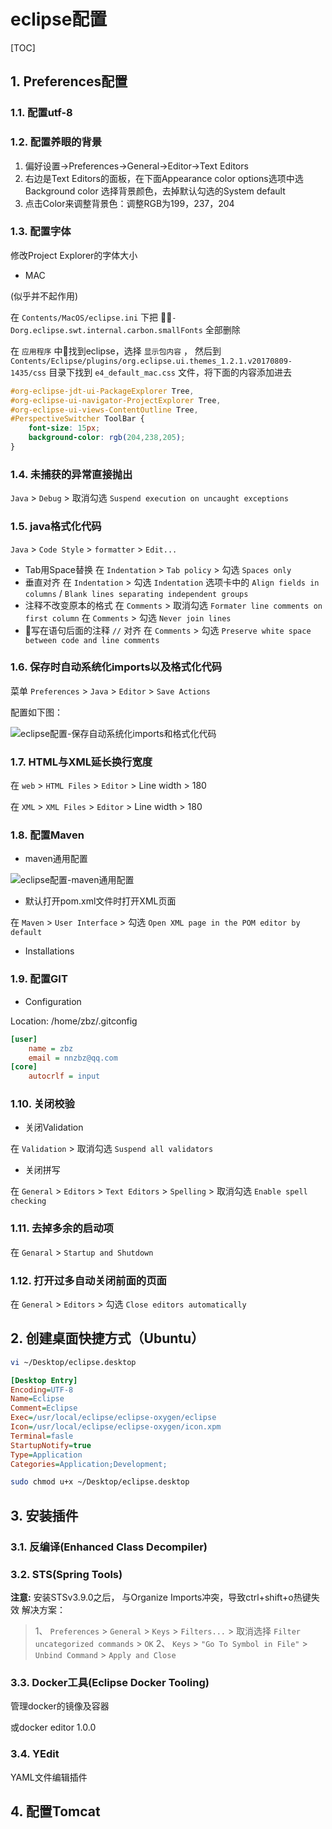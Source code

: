 # eclipse配置

[TOC]

## 1. Preferences配置

### 1.1. 配置utf-8

### 1.2. 配置养眼的背景

1. 偏好设置->Preferences->General->Editor->Text Editors
2. 右边是Text Editors的面板，在下面Appearance color options选项中选Background color 选择背景颜色，去掉默认勾选的System default
3. 点击Color来调整背景色：调整RGB为199，237，204

### 1.3. 配置字体

修改Project Explorer的字体大小

- MAC

(似乎并不起作用)

 在 ```Contents/MacOS/eclipse.ini``` 下把 ```-Dorg.eclipse.swt.internal.carbon.smallFonts``` 全部删除

 在 ```应用程序``` 中找到eclipse，选择 ```显示包内容``` ， 然后到 ```Contents/Eclipse/plugins/org.eclipse.ui.themes_1.2.1.v20170809-1435/css``` 目录下找到 ```e4_default_mac.css``` 文件，将下面的内容添加进去

```css
#org-eclipse-jdt-ui-PackageExplorer Tree,
#org-eclipse-ui-navigator-ProjectExplorer Tree,
#org-eclipse-ui-views-ContentOutline Tree,
#PerspectiveSwitcher ToolBar {
    font-size: 15px; 
    background-color: rgb(204,238,205); 
}
```

### 1.4. 未捕获的异常直接抛出

 ```Java``` > ```Debug``` > 取消勾选 ```Suspend execution on uncaught exceptions```

### 1.5. java格式化代码

 ```Java``` > ```Code Style``` > ```formatter``` > ```Edit...```

- Tab用Space替换
 在 ```Indentation``` > ```Tab policy``` > 勾选 ```Spaces only```
- 垂直对齐
 在 ```Indentation``` > 勾选 ```Indentation``` 选项卡中的 ```Align fields in columns``` / ```Blank lines separating independent groups```
- 注释不改变原本的格式
 在 ```Comments``` > 取消勾选 ```Formater line comments on first column```
 在 ```Comments``` > 勾选 ```Never join lines```
- 写在语句后面的注释 ```//``` 对齐
 在 ```Comments``` > 勾选 ```Preserve white space between code and line comments```

### 1.6. 保存时自动系统化imports以及格式化代码

菜单 ```Preferences``` > ```Java``` > ```Editor``` > ```Save Actions```

配置如下图：

![eclipse配置-保存自动系统化imports和格式化代码](eclipse配置-保存自动系统化imports和格式化代码.png)

### 1.7. HTML与XML延长换行宽度

在 ```web``` > ```HTML Files``` > ```Editor``` > Line width > 180

在 ```XML``` > ```XML Files``` > ```Editor``` > Line width > 180

### 1.8. 配置Maven

- maven通用配置

![eclipse配置-maven通用配置](eclipse配置-maven通用配置.png)

- 默认打开pom.xml文件时打开XML页面

 在 ```Maven``` > ```User Interface``` > 勾选 ```Open XML page in the POM editor by default```

- Installations

### 1.9. 配置GIT

- Configuration

Location: /home/zbz/.gitconfig

```ini
[user]
    name = zbz
    email = nnzbz@qq.com
[core]
    autocrlf = input
```

### 1.10. 关闭校验

- 关闭Validation

 在 ```Validation``` > 取消勾选 ```Suspend all validators```

- 关闭拼写

 在 ```General``` > ```Editors``` > ```Text Editors``` > ```Spelling``` > 取消勾选 ```Enable spell checking```

### 1.11. 去掉多余的启动项

 在 ```Genaral``` > ```Startup and Shutdown```

### 1.12. 打开过多自动关闭前面的页面

 在 ```General``` > ```Editors``` > 勾选 ```Close editors automatically```

## 2. 创建桌面快捷方式（Ubuntu）

```sh
vi ~/Desktop/eclipse.desktop
```

```ini
[Desktop Entry]
Encoding=UTF-8
Name=Eclipse
Comment=Eclipse
Exec=/usr/local/eclipse/eclipse-oxygen/eclipse
Icon=/usr/local/eclipse/eclipse-oxygen/icon.xpm
Terminal=fasle
StartupNotify=true
Type=Application
Categories=Application;Development;
```

```sh
sudo chmod u+x ~/Desktop/eclipse.desktop
```

## 3. 安装插件

### 3.1. 反编译(Enhanced Class Decompiler)

### 3.2. STS(Spring Tools)

**注意:**
安装STSv3.9.0之后， 与Organize Imports冲突，导致ctrl+shift+o热键失效
解决方案：

> 1、 ```Preferences``` > ```General``` > ```Keys``` > ```Filters...``` > 取消选择 ```Filter uncategorized commands``` > ```OK```
> 2、 ```Keys``` > ```"Go To Symbol in File"``` > ```Unbind Command``` > ```Apply and Close```

### 3.3. Docker工具(Eclipse Docker Tooling)

管理docker的镜像及容器

或docker editor 1.0.0

### 3.4. YEdit

YAML文件编辑插件

## 4. 配置Tomcat
